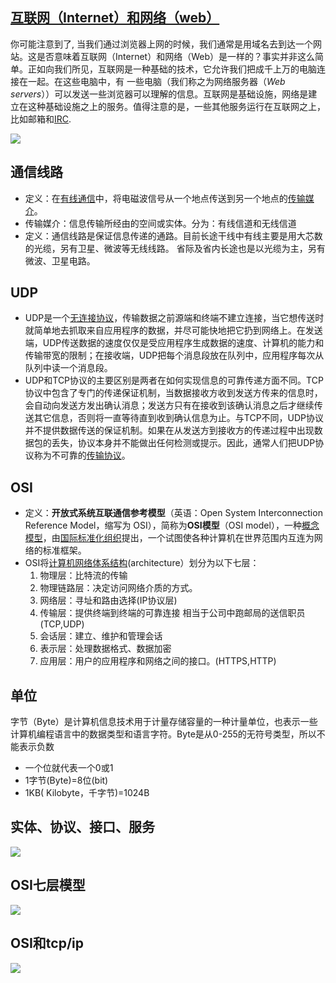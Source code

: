 ## [互联网（Internet）和网络（web）](https://developer.mozilla.org/zh-CN/docs/Learn/Common_questions/How_does_the_Internet_work#互联网（internet）和网络（web）)

你可能注意到了, 当我们通过浏览器上网的时候，我们通常是用域名去到达一个网站。这是否意味着互联网（Internet）和网络（Web）是一样的？事实并非这么简单。正如向我们所见，互联网是一种基础的技术，它允许我们把成千上万的电脑连接在一起。在这些电脑中，有 一些电脑（我们称之为网络服务器（*Web servers*））可以发送一些浏览器可以理解的信息。互联网是基础设施，网络是建立在这种基础设施之上的服务。值得注意的是，一些其他服务运行在互联网之上，比如邮箱和[IRC](https://developer.mozilla.org/zh-CN/docs/Glossary/IRC).

![](https://raw.githubusercontent.com/Minyym/figure-bed/master/img/202302021505270.png)

## 通信线路

- 定义：在[有线通信](https://baike.baidu.com/item/有线通信/1439620)中，将电磁波信号从一个地点传送到另一个地点的[传输媒介](https://baike.baidu.com/item/传输媒介/12575576)。
- 传输媒介：信息传输所经由的空间或实体。分为：有线信道和无线信道
- 定义：通信线路是保证信息传递的通路。目前长途干线中有线主要是用大芯数的光缆，另有卫星、微波等无线线路。 省际及省内长途也是以光缆为主，另有微波、卫星电路。

## UDP

- UDP是一个[无连接协议](https://baike.baidu.com/item/无连接协议)，传输数据之前源端和终端不建立连接，当它想传送时就简单地去抓取来自应用程序的数据，并尽可能快地把它扔到网络上。在发送端，UDP传送数据的速度仅仅是受应用程序生成数据的速度、计算机的能力和传输带宽的限制；在接收端，UDP把每个消息段放在队列中，应用程序每次从队列中读一个消息段。
- UDP和TCP协议的主要区别是两者在如何实现信息的可靠传递方面不同。TCP协议中包含了专门的传递保证机制，当数据接收方收到发送方传来的信息时，会自动向发送方发出确认消息；发送方只有在接收到该确认消息之后才继续传送其它信息，否则将一直等待直到收到确认信息为止。与TCP不同，UDP协议并不提供数据传送的保证机制。如果在从发送方到接收方的传递过程中出现数据包的丢失，协议本身并不能做出任何检测或提示。因此，通常人们把UDP协议称为不可靠的[传输协议](https://baike.baidu.com/item/传输协议)。

## OSI

- 定义：**开放式系统互联通信参考模型**（英语：Open System Interconnection Reference Model，缩写为 OSI），简称为**OSI模型**（OSI model），一种[概念模型](https://baike.baidu.com/item/概念模型/3187025)，由[国际标准化组织](https://baike.baidu.com/item/国际标准化组织/779832)提出，一个试图使各种计算机在世界范围内互连为网络的标准框架。
- OSI将[计算机网络体系结构](https://baike.baidu.com/item/计算机网络体系结构)(architecture）划分为以下七层：
  1. 物理层：比特流的传输
  2. 物理链路层：决定访问网络介质的方式。
  3. 网络层：寻址和路由选择(IP协议层)
  4. 传输层：提供终端到终端的可靠连接 相当于公司中跑邮局的送信职员(TCP,UDP)
  5. 会话层：建立、维护和管理会话
  6. 表示层：处理数据格式、数据加密
  7. 应用层：用户的应用程序和网络之间的接口。(HTTPS,HTTP)

## 单位

字节（Byte）是计算机信息技术用于计量存储容量的一种计量单位，也表示一些计算机编程语言中的数据类型和语言字符。Byte是从0-255的无符号类型，所以不能表示负数

- 一个位就代表一个0或1
- 1字节(Byte)=8位(bit) 
- 1KB( Kilobyte，千字节)=1024B

## 实体、协议、接口、服务

![](https://cdn.jsdelivr.net/gh/Min-wys/figure-bed/img/20220502103208.png)

## OSI七层模型

![](https://cdn.jsdelivr.net/gh/Min-wys/figure-bed/img/20220509153135.png)

## OSI和tcp/ip

![](https://cdn.jsdelivr.net/gh/Min-wys/figure-bed/img/20220502104352.png)